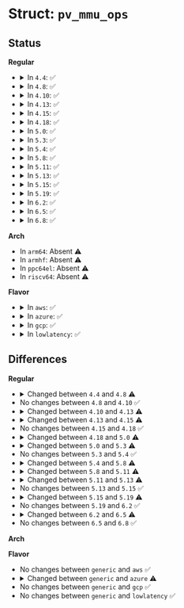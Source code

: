 # Struct: <code>pv_mmu_ops</code>

## Status
<b>Regular</b>
<ul>
<li>
<details>
<summary>In <code>4.4</code>: ✅</summary>

```c
struct pv_mmu_ops {
    long unsigned int (*read_cr2)();
    void (*write_cr2)(long unsigned int);
    long unsigned int (*read_cr3)();
    void (*write_cr3)(long unsigned int);
    void (*activate_mm)(struct mm_struct *, struct mm_struct *);
    void (*dup_mmap)(struct mm_struct *, struct mm_struct *);
    void (*exit_mmap)(struct mm_struct *);
    void (*flush_tlb_user)();
    void (*flush_tlb_kernel)();
    void (*flush_tlb_single)(long unsigned int);
    void (*flush_tlb_others)(const struct cpumask *, struct mm_struct *, long unsigned int, long unsigned int);
    int (*pgd_alloc)(struct mm_struct *);
    void (*pgd_free)(struct mm_struct *, pgd_t *);
    void (*alloc_pte)(struct mm_struct *, long unsigned int);
    void (*alloc_pmd)(struct mm_struct *, long unsigned int);
    void (*alloc_pud)(struct mm_struct *, long unsigned int);
    void (*release_pte)(long unsigned int);
    void (*release_pmd)(long unsigned int);
    void (*release_pud)(long unsigned int);
    void (*set_pte)(pte_t *, pte_t);
    void (*set_pte_at)(struct mm_struct *, long unsigned int, pte_t *, pte_t);
    void (*set_pmd)(pmd_t *, pmd_t);
    void (*set_pmd_at)(struct mm_struct *, long unsigned int, pmd_t *, pmd_t);
    void (*pte_update)(struct mm_struct *, long unsigned int, pte_t *);
    void (*pte_update_defer)(struct mm_struct *, long unsigned int, pte_t *);
    void (*pmd_update)(struct mm_struct *, long unsigned int, pmd_t *);
    void (*pmd_update_defer)(struct mm_struct *, long unsigned int, pmd_t *);
    pte_t (*ptep_modify_prot_start)(struct mm_struct *, long unsigned int, pte_t *);
    void (*ptep_modify_prot_commit)(struct mm_struct *, long unsigned int, pte_t *, pte_t);
    struct paravirt_callee_save pte_val;
    struct paravirt_callee_save make_pte;
    struct paravirt_callee_save pgd_val;
    struct paravirt_callee_save make_pgd;
    void (*set_pud)(pud_t *, pud_t);
    struct paravirt_callee_save pmd_val;
    struct paravirt_callee_save make_pmd;
    struct paravirt_callee_save pud_val;
    struct paravirt_callee_save make_pud;
    void (*set_pgd)(pgd_t *, pgd_t);
    struct pv_lazy_ops lazy_mode;
    void (*set_fixmap)(unsigned int, phys_addr_t, pgprot_t);
};
```
</details>
</li>
<li>
<details>
<summary>In <code>4.8</code>: ✅</summary>

```c
struct pv_mmu_ops {
    long unsigned int (*read_cr2)();
    void (*write_cr2)(long unsigned int);
    long unsigned int (*read_cr3)();
    void (*write_cr3)(long unsigned int);
    void (*activate_mm)(struct mm_struct *, struct mm_struct *);
    void (*dup_mmap)(struct mm_struct *, struct mm_struct *);
    void (*exit_mmap)(struct mm_struct *);
    void (*flush_tlb_user)();
    void (*flush_tlb_kernel)();
    void (*flush_tlb_single)(long unsigned int);
    void (*flush_tlb_others)(const struct cpumask *, struct mm_struct *, long unsigned int, long unsigned int);
    int (*pgd_alloc)(struct mm_struct *);
    void (*pgd_free)(struct mm_struct *, pgd_t *);
    void (*alloc_pte)(struct mm_struct *, long unsigned int);
    void (*alloc_pmd)(struct mm_struct *, long unsigned int);
    void (*alloc_pud)(struct mm_struct *, long unsigned int);
    void (*release_pte)(long unsigned int);
    void (*release_pmd)(long unsigned int);
    void (*release_pud)(long unsigned int);
    void (*set_pte)(pte_t *, pte_t);
    void (*set_pte_at)(struct mm_struct *, long unsigned int, pte_t *, pte_t);
    void (*set_pmd)(pmd_t *, pmd_t);
    void (*set_pmd_at)(struct mm_struct *, long unsigned int, pmd_t *, pmd_t);
    void (*pte_update)(struct mm_struct *, long unsigned int, pte_t *);
    pte_t (*ptep_modify_prot_start)(struct mm_struct *, long unsigned int, pte_t *);
    void (*ptep_modify_prot_commit)(struct mm_struct *, long unsigned int, pte_t *, pte_t);
    struct paravirt_callee_save pte_val;
    struct paravirt_callee_save make_pte;
    struct paravirt_callee_save pgd_val;
    struct paravirt_callee_save make_pgd;
    void (*set_pud)(pud_t *, pud_t);
    struct paravirt_callee_save pmd_val;
    struct paravirt_callee_save make_pmd;
    struct paravirt_callee_save pud_val;
    struct paravirt_callee_save make_pud;
    void (*set_pgd)(pgd_t *, pgd_t);
    struct pv_lazy_ops lazy_mode;
    void (*set_fixmap)(unsigned int, phys_addr_t, pgprot_t);
};
```
</details>
</li>
<li>
<details>
<summary>In <code>4.10</code>: ✅</summary>

```c
struct pv_mmu_ops {
    long unsigned int (*read_cr2)();
    void (*write_cr2)(long unsigned int);
    long unsigned int (*read_cr3)();
    void (*write_cr3)(long unsigned int);
    void (*activate_mm)(struct mm_struct *, struct mm_struct *);
    void (*dup_mmap)(struct mm_struct *, struct mm_struct *);
    void (*exit_mmap)(struct mm_struct *);
    void (*flush_tlb_user)();
    void (*flush_tlb_kernel)();
    void (*flush_tlb_single)(long unsigned int);
    void (*flush_tlb_others)(const struct cpumask *, struct mm_struct *, long unsigned int, long unsigned int);
    int (*pgd_alloc)(struct mm_struct *);
    void (*pgd_free)(struct mm_struct *, pgd_t *);
    void (*alloc_pte)(struct mm_struct *, long unsigned int);
    void (*alloc_pmd)(struct mm_struct *, long unsigned int);
    void (*alloc_pud)(struct mm_struct *, long unsigned int);
    void (*release_pte)(long unsigned int);
    void (*release_pmd)(long unsigned int);
    void (*release_pud)(long unsigned int);
    void (*set_pte)(pte_t *, pte_t);
    void (*set_pte_at)(struct mm_struct *, long unsigned int, pte_t *, pte_t);
    void (*set_pmd)(pmd_t *, pmd_t);
    void (*set_pmd_at)(struct mm_struct *, long unsigned int, pmd_t *, pmd_t);
    void (*pte_update)(struct mm_struct *, long unsigned int, pte_t *);
    pte_t (*ptep_modify_prot_start)(struct mm_struct *, long unsigned int, pte_t *);
    void (*ptep_modify_prot_commit)(struct mm_struct *, long unsigned int, pte_t *, pte_t);
    struct paravirt_callee_save pte_val;
    struct paravirt_callee_save make_pte;
    struct paravirt_callee_save pgd_val;
    struct paravirt_callee_save make_pgd;
    void (*set_pud)(pud_t *, pud_t);
    struct paravirt_callee_save pmd_val;
    struct paravirt_callee_save make_pmd;
    struct paravirt_callee_save pud_val;
    struct paravirt_callee_save make_pud;
    void (*set_pgd)(pgd_t *, pgd_t);
    struct pv_lazy_ops lazy_mode;
    void (*set_fixmap)(unsigned int, phys_addr_t, pgprot_t);
};
```
</details>
</li>
<li>
<details>
<summary>In <code>4.13</code>: ✅</summary>

```c
struct pv_mmu_ops {
    long unsigned int (*read_cr2)();
    void (*write_cr2)(long unsigned int);
    long unsigned int (*read_cr3)();
    void (*write_cr3)(long unsigned int);
    void (*activate_mm)(struct mm_struct *, struct mm_struct *);
    void (*dup_mmap)(struct mm_struct *, struct mm_struct *);
    void (*exit_mmap)(struct mm_struct *);
    void (*flush_tlb_user)();
    void (*flush_tlb_kernel)();
    void (*flush_tlb_single)(long unsigned int);
    void (*flush_tlb_others)(const struct cpumask *, const struct flush_tlb_info *);
    int (*pgd_alloc)(struct mm_struct *);
    void (*pgd_free)(struct mm_struct *, pgd_t *);
    void (*alloc_pte)(struct mm_struct *, long unsigned int);
    void (*alloc_pmd)(struct mm_struct *, long unsigned int);
    void (*alloc_pud)(struct mm_struct *, long unsigned int);
    void (*alloc_p4d)(struct mm_struct *, long unsigned int);
    void (*release_pte)(long unsigned int);
    void (*release_pmd)(long unsigned int);
    void (*release_pud)(long unsigned int);
    void (*release_p4d)(long unsigned int);
    void (*set_pte)(pte_t *, pte_t);
    void (*set_pte_at)(struct mm_struct *, long unsigned int, pte_t *, pte_t);
    void (*set_pmd)(pmd_t *, pmd_t);
    void (*set_pmd_at)(struct mm_struct *, long unsigned int, pmd_t *, pmd_t);
    void (*set_pud_at)(struct mm_struct *, long unsigned int, pud_t *, pud_t);
    void (*pte_update)(struct mm_struct *, long unsigned int, pte_t *);
    pte_t (*ptep_modify_prot_start)(struct mm_struct *, long unsigned int, pte_t *);
    void (*ptep_modify_prot_commit)(struct mm_struct *, long unsigned int, pte_t *, pte_t);
    struct paravirt_callee_save pte_val;
    struct paravirt_callee_save make_pte;
    struct paravirt_callee_save pgd_val;
    struct paravirt_callee_save make_pgd;
    void (*set_pud)(pud_t *, pud_t);
    struct paravirt_callee_save pmd_val;
    struct paravirt_callee_save make_pmd;
    struct paravirt_callee_save pud_val;
    struct paravirt_callee_save make_pud;
    void (*set_p4d)(p4d_t *, p4d_t);
    struct pv_lazy_ops lazy_mode;
    void (*set_fixmap)(unsigned int, phys_addr_t, pgprot_t);
};
```
</details>
</li>
<li>
<details>
<summary>In <code>4.15</code>: ✅</summary>

```c
struct pv_mmu_ops {
    long unsigned int (*read_cr2)();
    void (*write_cr2)(long unsigned int);
    long unsigned int (*read_cr3)();
    void (*write_cr3)(long unsigned int);
    void (*activate_mm)(struct mm_struct *, struct mm_struct *);
    void (*dup_mmap)(struct mm_struct *, struct mm_struct *);
    void (*exit_mmap)(struct mm_struct *);
    void (*flush_tlb_user)();
    void (*flush_tlb_kernel)();
    void (*flush_tlb_one_user)(long unsigned int);
    void (*flush_tlb_others)(const struct cpumask *, const struct flush_tlb_info *);
    int (*pgd_alloc)(struct mm_struct *);
    void (*pgd_free)(struct mm_struct *, pgd_t *);
    void (*alloc_pte)(struct mm_struct *, long unsigned int);
    void (*alloc_pmd)(struct mm_struct *, long unsigned int);
    void (*alloc_pud)(struct mm_struct *, long unsigned int);
    void (*alloc_p4d)(struct mm_struct *, long unsigned int);
    void (*release_pte)(long unsigned int);
    void (*release_pmd)(long unsigned int);
    void (*release_pud)(long unsigned int);
    void (*release_p4d)(long unsigned int);
    void (*set_pte)(pte_t *, pte_t);
    void (*set_pte_at)(struct mm_struct *, long unsigned int, pte_t *, pte_t);
    void (*set_pmd)(pmd_t *, pmd_t);
    pte_t (*ptep_modify_prot_start)(struct mm_struct *, long unsigned int, pte_t *);
    void (*ptep_modify_prot_commit)(struct mm_struct *, long unsigned int, pte_t *, pte_t);
    struct paravirt_callee_save pte_val;
    struct paravirt_callee_save make_pte;
    struct paravirt_callee_save pgd_val;
    struct paravirt_callee_save make_pgd;
    void (*set_pud)(pud_t *, pud_t);
    struct paravirt_callee_save pmd_val;
    struct paravirt_callee_save make_pmd;
    struct paravirt_callee_save pud_val;
    struct paravirt_callee_save make_pud;
    void (*set_p4d)(p4d_t *, p4d_t);
    struct pv_lazy_ops lazy_mode;
    void (*set_fixmap)(unsigned int, phys_addr_t, pgprot_t);
};
```
</details>
</li>
<li>
<details>
<summary>In <code>4.18</code>: ✅</summary>

```c
struct pv_mmu_ops {
    long unsigned int (*read_cr2)();
    void (*write_cr2)(long unsigned int);
    long unsigned int (*read_cr3)();
    void (*write_cr3)(long unsigned int);
    void (*activate_mm)(struct mm_struct *, struct mm_struct *);
    void (*dup_mmap)(struct mm_struct *, struct mm_struct *);
    void (*exit_mmap)(struct mm_struct *);
    void (*flush_tlb_user)();
    void (*flush_tlb_kernel)();
    void (*flush_tlb_one_user)(long unsigned int);
    void (*flush_tlb_others)(const struct cpumask *, const struct flush_tlb_info *);
    int (*pgd_alloc)(struct mm_struct *);
    void (*pgd_free)(struct mm_struct *, pgd_t *);
    void (*alloc_pte)(struct mm_struct *, long unsigned int);
    void (*alloc_pmd)(struct mm_struct *, long unsigned int);
    void (*alloc_pud)(struct mm_struct *, long unsigned int);
    void (*alloc_p4d)(struct mm_struct *, long unsigned int);
    void (*release_pte)(long unsigned int);
    void (*release_pmd)(long unsigned int);
    void (*release_pud)(long unsigned int);
    void (*release_p4d)(long unsigned int);
    void (*set_pte)(pte_t *, pte_t);
    void (*set_pte_at)(struct mm_struct *, long unsigned int, pte_t *, pte_t);
    void (*set_pmd)(pmd_t *, pmd_t);
    pte_t (*ptep_modify_prot_start)(struct mm_struct *, long unsigned int, pte_t *);
    void (*ptep_modify_prot_commit)(struct mm_struct *, long unsigned int, pte_t *, pte_t);
    struct paravirt_callee_save pte_val;
    struct paravirt_callee_save make_pte;
    struct paravirt_callee_save pgd_val;
    struct paravirt_callee_save make_pgd;
    void (*set_pud)(pud_t *, pud_t);
    struct paravirt_callee_save pmd_val;
    struct paravirt_callee_save make_pmd;
    struct paravirt_callee_save pud_val;
    struct paravirt_callee_save make_pud;
    void (*set_p4d)(p4d_t *, p4d_t);
    struct pv_lazy_ops lazy_mode;
    void (*set_fixmap)(unsigned int, phys_addr_t, pgprot_t);
};
```
</details>
</li>
<li>
<details>
<summary>In <code>5.0</code>: ✅</summary>

```c
struct pv_mmu_ops {
    void (*flush_tlb_user)();
    void (*flush_tlb_kernel)();
    void (*flush_tlb_one_user)(long unsigned int);
    void (*flush_tlb_others)(const struct cpumask *, const struct flush_tlb_info *);
    void (*tlb_remove_table)(struct mmu_gather *, void *);
    void (*exit_mmap)(struct mm_struct *);
    long unsigned int (*read_cr2)();
    void (*write_cr2)(long unsigned int);
    long unsigned int (*read_cr3)();
    void (*write_cr3)(long unsigned int);
    void (*activate_mm)(struct mm_struct *, struct mm_struct *);
    void (*dup_mmap)(struct mm_struct *, struct mm_struct *);
    int (*pgd_alloc)(struct mm_struct *);
    void (*pgd_free)(struct mm_struct *, pgd_t *);
    void (*alloc_pte)(struct mm_struct *, long unsigned int);
    void (*alloc_pmd)(struct mm_struct *, long unsigned int);
    void (*alloc_pud)(struct mm_struct *, long unsigned int);
    void (*alloc_p4d)(struct mm_struct *, long unsigned int);
    void (*release_pte)(long unsigned int);
    void (*release_pmd)(long unsigned int);
    void (*release_pud)(long unsigned int);
    void (*release_p4d)(long unsigned int);
    void (*set_pte)(pte_t *, pte_t);
    void (*set_pte_at)(struct mm_struct *, long unsigned int, pte_t *, pte_t);
    void (*set_pmd)(pmd_t *, pmd_t);
    pte_t (*ptep_modify_prot_start)(struct mm_struct *, long unsigned int, pte_t *);
    void (*ptep_modify_prot_commit)(struct mm_struct *, long unsigned int, pte_t *, pte_t);
    struct paravirt_callee_save pte_val;
    struct paravirt_callee_save make_pte;
    struct paravirt_callee_save pgd_val;
    struct paravirt_callee_save make_pgd;
    void (*set_pud)(pud_t *, pud_t);
    struct paravirt_callee_save pmd_val;
    struct paravirt_callee_save make_pmd;
    struct paravirt_callee_save pud_val;
    struct paravirt_callee_save make_pud;
    void (*set_p4d)(p4d_t *, p4d_t);
    struct pv_lazy_ops lazy_mode;
    void (*set_fixmap)(unsigned int, phys_addr_t, pgprot_t);
};
```
</details>
</li>
<li>
<details>
<summary>In <code>5.3</code>: ✅</summary>

```c
struct pv_mmu_ops {
    void (*flush_tlb_user)();
    void (*flush_tlb_kernel)();
    void (*flush_tlb_one_user)(long unsigned int);
    void (*flush_tlb_others)(const struct cpumask *, const struct flush_tlb_info *);
    void (*tlb_remove_table)(struct mmu_gather *, void *);
    void (*exit_mmap)(struct mm_struct *);
    struct paravirt_callee_save read_cr2;
    void (*write_cr2)(long unsigned int);
    long unsigned int (*read_cr3)();
    void (*write_cr3)(long unsigned int);
    void (*activate_mm)(struct mm_struct *, struct mm_struct *);
    void (*dup_mmap)(struct mm_struct *, struct mm_struct *);
    int (*pgd_alloc)(struct mm_struct *);
    void (*pgd_free)(struct mm_struct *, pgd_t *);
    void (*alloc_pte)(struct mm_struct *, long unsigned int);
    void (*alloc_pmd)(struct mm_struct *, long unsigned int);
    void (*alloc_pud)(struct mm_struct *, long unsigned int);
    void (*alloc_p4d)(struct mm_struct *, long unsigned int);
    void (*release_pte)(long unsigned int);
    void (*release_pmd)(long unsigned int);
    void (*release_pud)(long unsigned int);
    void (*release_p4d)(long unsigned int);
    void (*set_pte)(pte_t *, pte_t);
    void (*set_pte_at)(struct mm_struct *, long unsigned int, pte_t *, pte_t);
    void (*set_pmd)(pmd_t *, pmd_t);
    pte_t (*ptep_modify_prot_start)(struct vm_area_struct *, long unsigned int, pte_t *);
    void (*ptep_modify_prot_commit)(struct vm_area_struct *, long unsigned int, pte_t *, pte_t);
    struct paravirt_callee_save pte_val;
    struct paravirt_callee_save make_pte;
    struct paravirt_callee_save pgd_val;
    struct paravirt_callee_save make_pgd;
    void (*set_pud)(pud_t *, pud_t);
    struct paravirt_callee_save pmd_val;
    struct paravirt_callee_save make_pmd;
    struct paravirt_callee_save pud_val;
    struct paravirt_callee_save make_pud;
    void (*set_p4d)(p4d_t *, p4d_t);
    struct pv_lazy_ops lazy_mode;
    void (*set_fixmap)(unsigned int, phys_addr_t, pgprot_t);
};
```
</details>
</li>
<li>
<details>
<summary>In <code>5.4</code>: ✅</summary>

```c
struct pv_mmu_ops {
    void (*flush_tlb_user)();
    void (*flush_tlb_kernel)();
    void (*flush_tlb_one_user)(long unsigned int);
    void (*flush_tlb_others)(const struct cpumask *, const struct flush_tlb_info *);
    void (*tlb_remove_table)(struct mmu_gather *, void *);
    void (*exit_mmap)(struct mm_struct *);
    struct paravirt_callee_save read_cr2;
    void (*write_cr2)(long unsigned int);
    long unsigned int (*read_cr3)();
    void (*write_cr3)(long unsigned int);
    void (*activate_mm)(struct mm_struct *, struct mm_struct *);
    void (*dup_mmap)(struct mm_struct *, struct mm_struct *);
    int (*pgd_alloc)(struct mm_struct *);
    void (*pgd_free)(struct mm_struct *, pgd_t *);
    void (*alloc_pte)(struct mm_struct *, long unsigned int);
    void (*alloc_pmd)(struct mm_struct *, long unsigned int);
    void (*alloc_pud)(struct mm_struct *, long unsigned int);
    void (*alloc_p4d)(struct mm_struct *, long unsigned int);
    void (*release_pte)(long unsigned int);
    void (*release_pmd)(long unsigned int);
    void (*release_pud)(long unsigned int);
    void (*release_p4d)(long unsigned int);
    void (*set_pte)(pte_t *, pte_t);
    void (*set_pte_at)(struct mm_struct *, long unsigned int, pte_t *, pte_t);
    void (*set_pmd)(pmd_t *, pmd_t);
    pte_t (*ptep_modify_prot_start)(struct vm_area_struct *, long unsigned int, pte_t *);
    void (*ptep_modify_prot_commit)(struct vm_area_struct *, long unsigned int, pte_t *, pte_t);
    struct paravirt_callee_save pte_val;
    struct paravirt_callee_save make_pte;
    struct paravirt_callee_save pgd_val;
    struct paravirt_callee_save make_pgd;
    void (*set_pud)(pud_t *, pud_t);
    struct paravirt_callee_save pmd_val;
    struct paravirt_callee_save make_pmd;
    struct paravirt_callee_save pud_val;
    struct paravirt_callee_save make_pud;
    void (*set_p4d)(p4d_t *, p4d_t);
    struct pv_lazy_ops lazy_mode;
    void (*set_fixmap)(unsigned int, phys_addr_t, pgprot_t);
};
```
</details>
</li>
<li>
<details>
<summary>In <code>5.8</code>: ✅</summary>

```c
struct pv_mmu_ops {
    void (*flush_tlb_user)();
    void (*flush_tlb_kernel)();
    void (*flush_tlb_one_user)(long unsigned int);
    void (*flush_tlb_others)(const struct cpumask *, const struct flush_tlb_info *);
    void (*tlb_remove_table)(struct mmu_gather *, void *);
    void (*exit_mmap)(struct mm_struct *);
    struct paravirt_callee_save read_cr2;
    void (*write_cr2)(long unsigned int);
    long unsigned int (*read_cr3)();
    void (*write_cr3)(long unsigned int);
    void (*activate_mm)(struct mm_struct *, struct mm_struct *);
    void (*dup_mmap)(struct mm_struct *, struct mm_struct *);
    int (*pgd_alloc)(struct mm_struct *);
    void (*pgd_free)(struct mm_struct *, pgd_t *);
    void (*alloc_pte)(struct mm_struct *, long unsigned int);
    void (*alloc_pmd)(struct mm_struct *, long unsigned int);
    void (*alloc_pud)(struct mm_struct *, long unsigned int);
    void (*alloc_p4d)(struct mm_struct *, long unsigned int);
    void (*release_pte)(long unsigned int);
    void (*release_pmd)(long unsigned int);
    void (*release_pud)(long unsigned int);
    void (*release_p4d)(long unsigned int);
    void (*set_pte)(pte_t *, pte_t);
    void (*set_pte_at)(struct mm_struct *, long unsigned int, pte_t *, pte_t);
    void (*set_pmd)(pmd_t *, pmd_t);
    pte_t (*ptep_modify_prot_start)(struct vm_area_struct *, long unsigned int, pte_t *);
    void (*ptep_modify_prot_commit)(struct vm_area_struct *, long unsigned int, pte_t *, pte_t);
    struct paravirt_callee_save pte_val;
    struct paravirt_callee_save make_pte;
    struct paravirt_callee_save pgd_val;
    struct paravirt_callee_save make_pgd;
    void (*set_pud)(pud_t *, pud_t);
    struct paravirt_callee_save pmd_val;
    struct paravirt_callee_save make_pmd;
    struct paravirt_callee_save pud_val;
    struct paravirt_callee_save make_pud;
    void (*set_p4d)(p4d_t *, p4d_t);
    struct paravirt_callee_save p4d_val;
    struct paravirt_callee_save make_p4d;
    void (*set_pgd)(pgd_t *, pgd_t);
    struct pv_lazy_ops lazy_mode;
    void (*set_fixmap)(unsigned int, phys_addr_t, pgprot_t);
};
```
</details>
</li>
<li>
<details>
<summary>In <code>5.11</code>: ✅</summary>

```c
struct pv_mmu_ops {
    void (*flush_tlb_user)();
    void (*flush_tlb_kernel)();
    void (*flush_tlb_one_user)(long unsigned int);
    void (*flush_tlb_others)(const struct cpumask *, const struct flush_tlb_info *);
    void (*tlb_remove_table)(struct mmu_gather *, void *);
    void (*exit_mmap)(struct mm_struct *);
    struct paravirt_callee_save read_cr2;
    void (*write_cr2)(long unsigned int);
    long unsigned int (*read_cr3)();
    void (*write_cr3)(long unsigned int);
    void (*activate_mm)(struct mm_struct *, struct mm_struct *);
    void (*dup_mmap)(struct mm_struct *, struct mm_struct *);
    int (*pgd_alloc)(struct mm_struct *);
    void (*pgd_free)(struct mm_struct *, pgd_t *);
    void (*alloc_pte)(struct mm_struct *, long unsigned int);
    void (*alloc_pmd)(struct mm_struct *, long unsigned int);
    void (*alloc_pud)(struct mm_struct *, long unsigned int);
    void (*alloc_p4d)(struct mm_struct *, long unsigned int);
    void (*release_pte)(long unsigned int);
    void (*release_pmd)(long unsigned int);
    void (*release_pud)(long unsigned int);
    void (*release_p4d)(long unsigned int);
    void (*set_pte)(pte_t *, pte_t);
    void (*set_pmd)(pmd_t *, pmd_t);
    pte_t (*ptep_modify_prot_start)(struct vm_area_struct *, long unsigned int, pte_t *);
    void (*ptep_modify_prot_commit)(struct vm_area_struct *, long unsigned int, pte_t *, pte_t);
    struct paravirt_callee_save pte_val;
    struct paravirt_callee_save make_pte;
    struct paravirt_callee_save pgd_val;
    struct paravirt_callee_save make_pgd;
    void (*set_pud)(pud_t *, pud_t);
    struct paravirt_callee_save pmd_val;
    struct paravirt_callee_save make_pmd;
    struct paravirt_callee_save pud_val;
    struct paravirt_callee_save make_pud;
    void (*set_p4d)(p4d_t *, p4d_t);
    struct paravirt_callee_save p4d_val;
    struct paravirt_callee_save make_p4d;
    void (*set_pgd)(pgd_t *, pgd_t);
    struct pv_lazy_ops lazy_mode;
    void (*set_fixmap)(unsigned int, phys_addr_t, pgprot_t);
};
```
</details>
</li>
<li>
<details>
<summary>In <code>5.13</code>: ✅</summary>

```c
struct pv_mmu_ops {
    void (*flush_tlb_user)();
    void (*flush_tlb_kernel)();
    void (*flush_tlb_one_user)(long unsigned int);
    void (*flush_tlb_multi)(const struct cpumask *, const struct flush_tlb_info *);
    void (*tlb_remove_table)(struct mmu_gather *, void *);
    void (*exit_mmap)(struct mm_struct *);
    struct paravirt_callee_save read_cr2;
    void (*write_cr2)(long unsigned int);
    long unsigned int (*read_cr3)();
    void (*write_cr3)(long unsigned int);
    void (*activate_mm)(struct mm_struct *, struct mm_struct *);
    void (*dup_mmap)(struct mm_struct *, struct mm_struct *);
    int (*pgd_alloc)(struct mm_struct *);
    void (*pgd_free)(struct mm_struct *, pgd_t *);
    void (*alloc_pte)(struct mm_struct *, long unsigned int);
    void (*alloc_pmd)(struct mm_struct *, long unsigned int);
    void (*alloc_pud)(struct mm_struct *, long unsigned int);
    void (*alloc_p4d)(struct mm_struct *, long unsigned int);
    void (*release_pte)(long unsigned int);
    void (*release_pmd)(long unsigned int);
    void (*release_pud)(long unsigned int);
    void (*release_p4d)(long unsigned int);
    void (*set_pte)(pte_t *, pte_t);
    void (*set_pmd)(pmd_t *, pmd_t);
    pte_t (*ptep_modify_prot_start)(struct vm_area_struct *, long unsigned int, pte_t *);
    void (*ptep_modify_prot_commit)(struct vm_area_struct *, long unsigned int, pte_t *, pte_t);
    struct paravirt_callee_save pte_val;
    struct paravirt_callee_save make_pte;
    struct paravirt_callee_save pgd_val;
    struct paravirt_callee_save make_pgd;
    void (*set_pud)(pud_t *, pud_t);
    struct paravirt_callee_save pmd_val;
    struct paravirt_callee_save make_pmd;
    struct paravirt_callee_save pud_val;
    struct paravirt_callee_save make_pud;
    void (*set_p4d)(p4d_t *, p4d_t);
    struct paravirt_callee_save p4d_val;
    struct paravirt_callee_save make_p4d;
    void (*set_pgd)(pgd_t *, pgd_t);
    struct pv_lazy_ops lazy_mode;
    void (*set_fixmap)(unsigned int, phys_addr_t, pgprot_t);
};
```
</details>
</li>
<li>
<details>
<summary>In <code>5.15</code>: ✅</summary>

```c
struct pv_mmu_ops {
    void (*flush_tlb_user)();
    void (*flush_tlb_kernel)();
    void (*flush_tlb_one_user)(long unsigned int);
    void (*flush_tlb_multi)(const struct cpumask *, const struct flush_tlb_info *);
    void (*tlb_remove_table)(struct mmu_gather *, void *);
    void (*exit_mmap)(struct mm_struct *);
    struct paravirt_callee_save read_cr2;
    void (*write_cr2)(long unsigned int);
    long unsigned int (*read_cr3)();
    void (*write_cr3)(long unsigned int);
    void (*activate_mm)(struct mm_struct *, struct mm_struct *);
    void (*dup_mmap)(struct mm_struct *, struct mm_struct *);
    int (*pgd_alloc)(struct mm_struct *);
    void (*pgd_free)(struct mm_struct *, pgd_t *);
    void (*alloc_pte)(struct mm_struct *, long unsigned int);
    void (*alloc_pmd)(struct mm_struct *, long unsigned int);
    void (*alloc_pud)(struct mm_struct *, long unsigned int);
    void (*alloc_p4d)(struct mm_struct *, long unsigned int);
    void (*release_pte)(long unsigned int);
    void (*release_pmd)(long unsigned int);
    void (*release_pud)(long unsigned int);
    void (*release_p4d)(long unsigned int);
    void (*set_pte)(pte_t *, pte_t);
    void (*set_pmd)(pmd_t *, pmd_t);
    pte_t (*ptep_modify_prot_start)(struct vm_area_struct *, long unsigned int, pte_t *);
    void (*ptep_modify_prot_commit)(struct vm_area_struct *, long unsigned int, pte_t *, pte_t);
    struct paravirt_callee_save pte_val;
    struct paravirt_callee_save make_pte;
    struct paravirt_callee_save pgd_val;
    struct paravirt_callee_save make_pgd;
    void (*set_pud)(pud_t *, pud_t);
    struct paravirt_callee_save pmd_val;
    struct paravirt_callee_save make_pmd;
    struct paravirt_callee_save pud_val;
    struct paravirt_callee_save make_pud;
    void (*set_p4d)(p4d_t *, p4d_t);
    struct paravirt_callee_save p4d_val;
    struct paravirt_callee_save make_p4d;
    void (*set_pgd)(pgd_t *, pgd_t);
    struct pv_lazy_ops lazy_mode;
    void (*set_fixmap)(unsigned int, phys_addr_t, pgprot_t);
};
```
</details>
</li>
<li>
<details>
<summary>In <code>5.19</code>: ✅</summary>

```c
struct pv_mmu_ops {
    void (*flush_tlb_user)();
    void (*flush_tlb_kernel)();
    void (*flush_tlb_one_user)(long unsigned int);
    void (*flush_tlb_multi)(const struct cpumask *, const struct flush_tlb_info *);
    void (*tlb_remove_table)(struct mmu_gather *, void *);
    void (*exit_mmap)(struct mm_struct *);
    void (*notify_page_enc_status_changed)(long unsigned int, int, bool);
    struct paravirt_callee_save read_cr2;
    void (*write_cr2)(long unsigned int);
    long unsigned int (*read_cr3)();
    void (*write_cr3)(long unsigned int);
    void (*activate_mm)(struct mm_struct *, struct mm_struct *);
    void (*dup_mmap)(struct mm_struct *, struct mm_struct *);
    int (*pgd_alloc)(struct mm_struct *);
    void (*pgd_free)(struct mm_struct *, pgd_t *);
    void (*alloc_pte)(struct mm_struct *, long unsigned int);
    void (*alloc_pmd)(struct mm_struct *, long unsigned int);
    void (*alloc_pud)(struct mm_struct *, long unsigned int);
    void (*alloc_p4d)(struct mm_struct *, long unsigned int);
    void (*release_pte)(long unsigned int);
    void (*release_pmd)(long unsigned int);
    void (*release_pud)(long unsigned int);
    void (*release_p4d)(long unsigned int);
    void (*set_pte)(pte_t *, pte_t);
    void (*set_pmd)(pmd_t *, pmd_t);
    pte_t (*ptep_modify_prot_start)(struct vm_area_struct *, long unsigned int, pte_t *);
    void (*ptep_modify_prot_commit)(struct vm_area_struct *, long unsigned int, pte_t *, pte_t);
    struct paravirt_callee_save pte_val;
    struct paravirt_callee_save make_pte;
    struct paravirt_callee_save pgd_val;
    struct paravirt_callee_save make_pgd;
    void (*set_pud)(pud_t *, pud_t);
    struct paravirt_callee_save pmd_val;
    struct paravirt_callee_save make_pmd;
    struct paravirt_callee_save pud_val;
    struct paravirt_callee_save make_pud;
    void (*set_p4d)(p4d_t *, p4d_t);
    struct paravirt_callee_save p4d_val;
    struct paravirt_callee_save make_p4d;
    void (*set_pgd)(pgd_t *, pgd_t);
    struct pv_lazy_ops lazy_mode;
    void (*set_fixmap)(unsigned int, phys_addr_t, pgprot_t);
};
```
</details>
</li>
<li>
<details>
<summary>In <code>6.2</code>: ✅</summary>

```c
struct pv_mmu_ops {
    void (*flush_tlb_user)();
    void (*flush_tlb_kernel)();
    void (*flush_tlb_one_user)(long unsigned int);
    void (*flush_tlb_multi)(const struct cpumask *, const struct flush_tlb_info *);
    void (*tlb_remove_table)(struct mmu_gather *, void *);
    void (*exit_mmap)(struct mm_struct *);
    void (*notify_page_enc_status_changed)(long unsigned int, int, bool);
    struct paravirt_callee_save read_cr2;
    void (*write_cr2)(long unsigned int);
    long unsigned int (*read_cr3)();
    void (*write_cr3)(long unsigned int);
    void (*activate_mm)(struct mm_struct *, struct mm_struct *);
    void (*dup_mmap)(struct mm_struct *, struct mm_struct *);
    int (*pgd_alloc)(struct mm_struct *);
    void (*pgd_free)(struct mm_struct *, pgd_t *);
    void (*alloc_pte)(struct mm_struct *, long unsigned int);
    void (*alloc_pmd)(struct mm_struct *, long unsigned int);
    void (*alloc_pud)(struct mm_struct *, long unsigned int);
    void (*alloc_p4d)(struct mm_struct *, long unsigned int);
    void (*release_pte)(long unsigned int);
    void (*release_pmd)(long unsigned int);
    void (*release_pud)(long unsigned int);
    void (*release_p4d)(long unsigned int);
    void (*set_pte)(pte_t *, pte_t);
    void (*set_pmd)(pmd_t *, pmd_t);
    pte_t (*ptep_modify_prot_start)(struct vm_area_struct *, long unsigned int, pte_t *);
    void (*ptep_modify_prot_commit)(struct vm_area_struct *, long unsigned int, pte_t *, pte_t);
    struct paravirt_callee_save pte_val;
    struct paravirt_callee_save make_pte;
    struct paravirt_callee_save pgd_val;
    struct paravirt_callee_save make_pgd;
    void (*set_pud)(pud_t *, pud_t);
    struct paravirt_callee_save pmd_val;
    struct paravirt_callee_save make_pmd;
    struct paravirt_callee_save pud_val;
    struct paravirt_callee_save make_pud;
    void (*set_p4d)(p4d_t *, p4d_t);
    struct paravirt_callee_save p4d_val;
    struct paravirt_callee_save make_p4d;
    void (*set_pgd)(pgd_t *, pgd_t);
    struct pv_lazy_ops lazy_mode;
    void (*set_fixmap)(unsigned int, phys_addr_t, pgprot_t);
};
```
</details>
</li>
<li>
<details>
<summary>In <code>6.5</code>: ✅</summary>

```c
struct pv_mmu_ops {
    void (*flush_tlb_user)();
    void (*flush_tlb_kernel)();
    void (*flush_tlb_one_user)(long unsigned int);
    void (*flush_tlb_multi)(const struct cpumask *, const struct flush_tlb_info *);
    void (*tlb_remove_table)(struct mmu_gather *, void *);
    void (*exit_mmap)(struct mm_struct *);
    void (*notify_page_enc_status_changed)(long unsigned int, int, bool);
    struct paravirt_callee_save read_cr2;
    void (*write_cr2)(long unsigned int);
    long unsigned int (*read_cr3)();
    void (*write_cr3)(long unsigned int);
    void (*enter_mmap)(struct mm_struct *);
    int (*pgd_alloc)(struct mm_struct *);
    void (*pgd_free)(struct mm_struct *, pgd_t *);
    void (*alloc_pte)(struct mm_struct *, long unsigned int);
    void (*alloc_pmd)(struct mm_struct *, long unsigned int);
    void (*alloc_pud)(struct mm_struct *, long unsigned int);
    void (*alloc_p4d)(struct mm_struct *, long unsigned int);
    void (*release_pte)(long unsigned int);
    void (*release_pmd)(long unsigned int);
    void (*release_pud)(long unsigned int);
    void (*release_p4d)(long unsigned int);
    void (*set_pte)(pte_t *, pte_t);
    void (*set_pmd)(pmd_t *, pmd_t);
    pte_t (*ptep_modify_prot_start)(struct vm_area_struct *, long unsigned int, pte_t *);
    void (*ptep_modify_prot_commit)(struct vm_area_struct *, long unsigned int, pte_t *, pte_t);
    struct paravirt_callee_save pte_val;
    struct paravirt_callee_save make_pte;
    struct paravirt_callee_save pgd_val;
    struct paravirt_callee_save make_pgd;
    void (*set_pud)(pud_t *, pud_t);
    struct paravirt_callee_save pmd_val;
    struct paravirt_callee_save make_pmd;
    struct paravirt_callee_save pud_val;
    struct paravirt_callee_save make_pud;
    void (*set_p4d)(p4d_t *, p4d_t);
    struct paravirt_callee_save p4d_val;
    struct paravirt_callee_save make_p4d;
    void (*set_pgd)(pgd_t *, pgd_t);
    struct pv_lazy_ops lazy_mode;
    void (*set_fixmap)(unsigned int, phys_addr_t, pgprot_t);
};
```
</details>
</li>
<li>
<details>
<summary>In <code>6.8</code>: ✅</summary>

```c
struct pv_mmu_ops {
    void (*flush_tlb_user)();
    void (*flush_tlb_kernel)();
    void (*flush_tlb_one_user)(long unsigned int);
    void (*flush_tlb_multi)(const struct cpumask *, const struct flush_tlb_info *);
    void (*tlb_remove_table)(struct mmu_gather *, void *);
    void (*exit_mmap)(struct mm_struct *);
    void (*notify_page_enc_status_changed)(long unsigned int, int, bool);
    struct paravirt_callee_save read_cr2;
    void (*write_cr2)(long unsigned int);
    long unsigned int (*read_cr3)();
    void (*write_cr3)(long unsigned int);
    void (*enter_mmap)(struct mm_struct *);
    int (*pgd_alloc)(struct mm_struct *);
    void (*pgd_free)(struct mm_struct *, pgd_t *);
    void (*alloc_pte)(struct mm_struct *, long unsigned int);
    void (*alloc_pmd)(struct mm_struct *, long unsigned int);
    void (*alloc_pud)(struct mm_struct *, long unsigned int);
    void (*alloc_p4d)(struct mm_struct *, long unsigned int);
    void (*release_pte)(long unsigned int);
    void (*release_pmd)(long unsigned int);
    void (*release_pud)(long unsigned int);
    void (*release_p4d)(long unsigned int);
    void (*set_pte)(pte_t *, pte_t);
    void (*set_pmd)(pmd_t *, pmd_t);
    pte_t (*ptep_modify_prot_start)(struct vm_area_struct *, long unsigned int, pte_t *);
    void (*ptep_modify_prot_commit)(struct vm_area_struct *, long unsigned int, pte_t *, pte_t);
    struct paravirt_callee_save pte_val;
    struct paravirt_callee_save make_pte;
    struct paravirt_callee_save pgd_val;
    struct paravirt_callee_save make_pgd;
    void (*set_pud)(pud_t *, pud_t);
    struct paravirt_callee_save pmd_val;
    struct paravirt_callee_save make_pmd;
    struct paravirt_callee_save pud_val;
    struct paravirt_callee_save make_pud;
    void (*set_p4d)(p4d_t *, p4d_t);
    struct paravirt_callee_save p4d_val;
    struct paravirt_callee_save make_p4d;
    void (*set_pgd)(pgd_t *, pgd_t);
    struct pv_lazy_ops lazy_mode;
    void (*set_fixmap)(unsigned int, phys_addr_t, pgprot_t);
};
```
</details>
</li>
</ul>
<b>Arch</b>
<ul>
<li>
In <code>arm64</code>: Absent ⚠️
</li>
<li>
In <code>armhf</code>: Absent ⚠️
</li>
<li>
In <code>ppc64el</code>: Absent ⚠️
</li>
<li>
In <code>riscv64</code>: Absent ⚠️
</li>
</ul>
<b>Flavor</b>
<ul>
<li>
<details>
<summary>In <code>aws</code>: ✅</summary>

```c
struct pv_mmu_ops {
    void (*flush_tlb_user)();
    void (*flush_tlb_kernel)();
    void (*flush_tlb_one_user)(long unsigned int);
    void (*flush_tlb_others)(const struct cpumask *, const struct flush_tlb_info *);
    void (*tlb_remove_table)(struct mmu_gather *, void *);
    void (*exit_mmap)(struct mm_struct *);
    struct paravirt_callee_save read_cr2;
    void (*write_cr2)(long unsigned int);
    long unsigned int (*read_cr3)();
    void (*write_cr3)(long unsigned int);
    void (*activate_mm)(struct mm_struct *, struct mm_struct *);
    void (*dup_mmap)(struct mm_struct *, struct mm_struct *);
    int (*pgd_alloc)(struct mm_struct *);
    void (*pgd_free)(struct mm_struct *, pgd_t *);
    void (*alloc_pte)(struct mm_struct *, long unsigned int);
    void (*alloc_pmd)(struct mm_struct *, long unsigned int);
    void (*alloc_pud)(struct mm_struct *, long unsigned int);
    void (*alloc_p4d)(struct mm_struct *, long unsigned int);
    void (*release_pte)(long unsigned int);
    void (*release_pmd)(long unsigned int);
    void (*release_pud)(long unsigned int);
    void (*release_p4d)(long unsigned int);
    void (*set_pte)(pte_t *, pte_t);
    void (*set_pte_at)(struct mm_struct *, long unsigned int, pte_t *, pte_t);
    void (*set_pmd)(pmd_t *, pmd_t);
    pte_t (*ptep_modify_prot_start)(struct vm_area_struct *, long unsigned int, pte_t *);
    void (*ptep_modify_prot_commit)(struct vm_area_struct *, long unsigned int, pte_t *, pte_t);
    struct paravirt_callee_save pte_val;
    struct paravirt_callee_save make_pte;
    struct paravirt_callee_save pgd_val;
    struct paravirt_callee_save make_pgd;
    void (*set_pud)(pud_t *, pud_t);
    struct paravirt_callee_save pmd_val;
    struct paravirt_callee_save make_pmd;
    struct paravirt_callee_save pud_val;
    struct paravirt_callee_save make_pud;
    void (*set_p4d)(p4d_t *, p4d_t);
    struct pv_lazy_ops lazy_mode;
    void (*set_fixmap)(unsigned int, phys_addr_t, pgprot_t);
};
```
</details>
</li>
<li>
<details>
<summary>In <code>azure</code>: ✅</summary>

```c
struct pv_mmu_ops {
    void (*flush_tlb_user)();
    void (*flush_tlb_kernel)();
    void (*flush_tlb_one_user)(long unsigned int);
    void (*flush_tlb_others)(const struct cpumask *, const struct flush_tlb_info *);
    void (*tlb_remove_table)(struct mmu_gather *, void *);
    void (*exit_mmap)(struct mm_struct *);
};
```
</details>
</li>
<li>
<details>
<summary>In <code>gcp</code>: ✅</summary>

```c
struct pv_mmu_ops {
    void (*flush_tlb_user)();
    void (*flush_tlb_kernel)();
    void (*flush_tlb_one_user)(long unsigned int);
    void (*flush_tlb_others)(const struct cpumask *, const struct flush_tlb_info *);
    void (*tlb_remove_table)(struct mmu_gather *, void *);
    void (*exit_mmap)(struct mm_struct *);
    struct paravirt_callee_save read_cr2;
    void (*write_cr2)(long unsigned int);
    long unsigned int (*read_cr3)();
    void (*write_cr3)(long unsigned int);
    void (*activate_mm)(struct mm_struct *, struct mm_struct *);
    void (*dup_mmap)(struct mm_struct *, struct mm_struct *);
    int (*pgd_alloc)(struct mm_struct *);
    void (*pgd_free)(struct mm_struct *, pgd_t *);
    void (*alloc_pte)(struct mm_struct *, long unsigned int);
    void (*alloc_pmd)(struct mm_struct *, long unsigned int);
    void (*alloc_pud)(struct mm_struct *, long unsigned int);
    void (*alloc_p4d)(struct mm_struct *, long unsigned int);
    void (*release_pte)(long unsigned int);
    void (*release_pmd)(long unsigned int);
    void (*release_pud)(long unsigned int);
    void (*release_p4d)(long unsigned int);
    void (*set_pte)(pte_t *, pte_t);
    void (*set_pte_at)(struct mm_struct *, long unsigned int, pte_t *, pte_t);
    void (*set_pmd)(pmd_t *, pmd_t);
    pte_t (*ptep_modify_prot_start)(struct vm_area_struct *, long unsigned int, pte_t *);
    void (*ptep_modify_prot_commit)(struct vm_area_struct *, long unsigned int, pte_t *, pte_t);
    struct paravirt_callee_save pte_val;
    struct paravirt_callee_save make_pte;
    struct paravirt_callee_save pgd_val;
    struct paravirt_callee_save make_pgd;
    void (*set_pud)(pud_t *, pud_t);
    struct paravirt_callee_save pmd_val;
    struct paravirt_callee_save make_pmd;
    struct paravirt_callee_save pud_val;
    struct paravirt_callee_save make_pud;
    void (*set_p4d)(p4d_t *, p4d_t);
    struct pv_lazy_ops lazy_mode;
    void (*set_fixmap)(unsigned int, phys_addr_t, pgprot_t);
};
```
</details>
</li>
<li>
<details>
<summary>In <code>lowlatency</code>: ✅</summary>

```c
struct pv_mmu_ops {
    void (*flush_tlb_user)();
    void (*flush_tlb_kernel)();
    void (*flush_tlb_one_user)(long unsigned int);
    void (*flush_tlb_others)(const struct cpumask *, const struct flush_tlb_info *);
    void (*tlb_remove_table)(struct mmu_gather *, void *);
    void (*exit_mmap)(struct mm_struct *);
    struct paravirt_callee_save read_cr2;
    void (*write_cr2)(long unsigned int);
    long unsigned int (*read_cr3)();
    void (*write_cr3)(long unsigned int);
    void (*activate_mm)(struct mm_struct *, struct mm_struct *);
    void (*dup_mmap)(struct mm_struct *, struct mm_struct *);
    int (*pgd_alloc)(struct mm_struct *);
    void (*pgd_free)(struct mm_struct *, pgd_t *);
    void (*alloc_pte)(struct mm_struct *, long unsigned int);
    void (*alloc_pmd)(struct mm_struct *, long unsigned int);
    void (*alloc_pud)(struct mm_struct *, long unsigned int);
    void (*alloc_p4d)(struct mm_struct *, long unsigned int);
    void (*release_pte)(long unsigned int);
    void (*release_pmd)(long unsigned int);
    void (*release_pud)(long unsigned int);
    void (*release_p4d)(long unsigned int);
    void (*set_pte)(pte_t *, pte_t);
    void (*set_pte_at)(struct mm_struct *, long unsigned int, pte_t *, pte_t);
    void (*set_pmd)(pmd_t *, pmd_t);
    pte_t (*ptep_modify_prot_start)(struct vm_area_struct *, long unsigned int, pte_t *);
    void (*ptep_modify_prot_commit)(struct vm_area_struct *, long unsigned int, pte_t *, pte_t);
    struct paravirt_callee_save pte_val;
    struct paravirt_callee_save make_pte;
    struct paravirt_callee_save pgd_val;
    struct paravirt_callee_save make_pgd;
    void (*set_pud)(pud_t *, pud_t);
    struct paravirt_callee_save pmd_val;
    struct paravirt_callee_save make_pmd;
    struct paravirt_callee_save pud_val;
    struct paravirt_callee_save make_pud;
    void (*set_p4d)(p4d_t *, p4d_t);
    struct pv_lazy_ops lazy_mode;
    void (*set_fixmap)(unsigned int, phys_addr_t, pgprot_t);
};
```
</details>
</li>
</ul>

## Differences
<b>Regular</b>
<ul>
<li>
<details>
<summary>Changed between <code>4.4</code> and <code>4.8</code> ⚠️</summary>
<ul>
<li>
<b>Field removed. </b>
<code>void (*pte_update_defer)(struct mm_struct *, long unsigned int, pte_t *)</code>
</li>
<li>
<b>Field removed. </b>
<code>void (*pmd_update)(struct mm_struct *, long unsigned int, pmd_t *)</code>
</li>
<li>
<b>Field removed. </b>
<code>void (*pmd_update_defer)(struct mm_struct *, long unsigned int, pmd_t *)</code>
</li>
</ul>
</details>
</li>
<li>
No changes between <code>4.8</code> and <code>4.10</code> ✅
</li>
<li>
<details>
<summary>Changed between <code>4.10</code> and <code>4.13</code> ⚠️</summary>
<ul>
<li>
<b>Field added. </b>
<code>void (*alloc_p4d)(struct mm_struct *, long unsigned int)</code>
</li>
<li>
<b>Field added. </b>
<code>void (*release_p4d)(long unsigned int)</code>
</li>
<li>
<b>Field added. </b>
<code>void (*set_pud_at)(struct mm_struct *, long unsigned int, pud_t *, pud_t)</code>
</li>
<li>
<b>Field added. </b>
<code>void (*set_p4d)(p4d_t *, p4d_t)</code>
</li>
<li>
<b>Field removed. </b>
<code>void (*set_pgd)(pgd_t *, pgd_t)</code>
</li>
<li>
<b>Field type changed. </b>
<code>void (*flush_tlb_others)(const struct cpumask *, struct mm_struct *, long unsigned int, long unsigned int)</code> ➡️ <code>void (*flush_tlb_others)(const struct cpumask *, const struct flush_tlb_info *)</code>
</li>
</ul>
</details>
</li>
<li>
<details>
<summary>Changed between <code>4.13</code> and <code>4.15</code> ⚠️</summary>
<ul>
<li>
<b>Field added. </b>
<code>void (*flush_tlb_one_user)(long unsigned int)</code>
</li>
<li>
<b>Field removed. </b>
<code>void (*flush_tlb_single)(long unsigned int)</code>
</li>
<li>
<b>Field removed. </b>
<code>void (*set_pmd_at)(struct mm_struct *, long unsigned int, pmd_t *, pmd_t)</code>
</li>
<li>
<b>Field removed. </b>
<code>void (*set_pud_at)(struct mm_struct *, long unsigned int, pud_t *, pud_t)</code>
</li>
<li>
<b>Field removed. </b>
<code>void (*pte_update)(struct mm_struct *, long unsigned int, pte_t *)</code>
</li>
</ul>
</details>
</li>
<li>
No changes between <code>4.15</code> and <code>4.18</code> ✅
</li>
<li>
<details>
<summary>Changed between <code>4.18</code> and <code>5.0</code> ⚠️</summary>
<ul>
<li>
<b>Field added. </b>
<code>void (*tlb_remove_table)(struct mmu_gather *, void *)</code>
</li>
</ul>
</details>
</li>
<li>
<details>
<summary>Changed between <code>5.0</code> and <code>5.3</code> ⚠️</summary>
<ul>
<li>
<b>Field type changed. </b>
<code>long unsigned int (*read_cr2)()</code> ➡️ <code>struct paravirt_callee_save read_cr2</code>
</li>
<li>
<b>Field type changed. </b>
<code>pte_t (*ptep_modify_prot_start)(struct mm_struct *, long unsigned int, pte_t *)</code> ➡️ <code>pte_t (*ptep_modify_prot_start)(struct vm_area_struct *, long unsigned int, pte_t *)</code>
</li>
<li>
<b>Field type changed. </b>
<code>void (*ptep_modify_prot_commit)(struct mm_struct *, long unsigned int, pte_t *, pte_t)</code> ➡️ <code>void (*ptep_modify_prot_commit)(struct vm_area_struct *, long unsigned int, pte_t *, pte_t)</code>
</li>
</ul>
</details>
</li>
<li>
No changes between <code>5.3</code> and <code>5.4</code> ✅
</li>
<li>
<details>
<summary>Changed between <code>5.4</code> and <code>5.8</code> ⚠️</summary>
<ul>
<li>
<b>Field added. </b>
<code>struct paravirt_callee_save p4d_val</code>
</li>
<li>
<b>Field added. </b>
<code>struct paravirt_callee_save make_p4d</code>
</li>
<li>
<b>Field added. </b>
<code>void (*set_pgd)(pgd_t *, pgd_t)</code>
</li>
</ul>
</details>
</li>
<li>
<details>
<summary>Changed between <code>5.8</code> and <code>5.11</code> ⚠️</summary>
<ul>
<li>
<b>Field removed. </b>
<code>void (*set_pte_at)(struct mm_struct *, long unsigned int, pte_t *, pte_t)</code>
</li>
</ul>
</details>
</li>
<li>
<details>
<summary>Changed between <code>5.11</code> and <code>5.13</code> ⚠️</summary>
<ul>
<li>
<b>Field added. </b>
<code>void (*flush_tlb_multi)(const struct cpumask *, const struct flush_tlb_info *)</code>
</li>
<li>
<b>Field removed. </b>
<code>void (*flush_tlb_others)(const struct cpumask *, const struct flush_tlb_info *)</code>
</li>
</ul>
</details>
</li>
<li>
No changes between <code>5.13</code> and <code>5.15</code> ✅
</li>
<li>
<details>
<summary>Changed between <code>5.15</code> and <code>5.19</code> ⚠️</summary>
<ul>
<li>
<b>Field added. </b>
<code>void (*notify_page_enc_status_changed)(long unsigned int, int, bool)</code>
</li>
</ul>
</details>
</li>
<li>
No changes between <code>5.19</code> and <code>6.2</code> ✅
</li>
<li>
<details>
<summary>Changed between <code>6.2</code> and <code>6.5</code> ⚠️</summary>
<ul>
<li>
<b>Field added. </b>
<code>void (*enter_mmap)(struct mm_struct *)</code>
</li>
<li>
<b>Field removed. </b>
<code>void (*activate_mm)(struct mm_struct *, struct mm_struct *)</code>
</li>
<li>
<b>Field removed. </b>
<code>void (*dup_mmap)(struct mm_struct *, struct mm_struct *)</code>
</li>
</ul>
</details>
</li>
<li>
No changes between <code>6.5</code> and <code>6.8</code> ✅
</li>
</ul>
<b>Arch</b>
<ul>
</ul>
<b>Flavor</b>
<ul>
<li>
No changes between <code>generic</code> and <code>aws</code> ✅
</li>
<li>
<details>
<summary>Changed between <code>generic</code> and <code>azure</code> ⚠️</summary>
<ul>
<li>
<b>Field removed. </b>
<code>struct paravirt_callee_save read_cr2</code>
</li>
<li>
<b>Field removed. </b>
<code>void (*write_cr2)(long unsigned int)</code>
</li>
<li>
<b>Field removed. </b>
<code>long unsigned int (*read_cr3)()</code>
</li>
<li>
<b>Field removed. </b>
<code>void (*write_cr3)(long unsigned int)</code>
</li>
<li>
<b>Field removed. </b>
<code>void (*activate_mm)(struct mm_struct *, struct mm_struct *)</code>
</li>
<li>
<b>Field removed. </b>
<code>void (*dup_mmap)(struct mm_struct *, struct mm_struct *)</code>
</li>
<li>
<b>Field removed. </b>
<code>int (*pgd_alloc)(struct mm_struct *)</code>
</li>
<li>
<b>Field removed. </b>
<code>void (*pgd_free)(struct mm_struct *, pgd_t *)</code>
</li>
<li>
<b>Field removed. </b>
<code>void (*alloc_pte)(struct mm_struct *, long unsigned int)</code>
</li>
<li>
<b>Field removed. </b>
<code>void (*alloc_pmd)(struct mm_struct *, long unsigned int)</code>
</li>
<li>
<b>Field removed. </b>
<code>void (*alloc_pud)(struct mm_struct *, long unsigned int)</code>
</li>
<li>
<b>Field removed. </b>
<code>void (*alloc_p4d)(struct mm_struct *, long unsigned int)</code>
</li>
<li>
<b>Field removed. </b>
<code>void (*release_pte)(long unsigned int)</code>
</li>
<li>
<b>Field removed. </b>
<code>void (*release_pmd)(long unsigned int)</code>
</li>
<li>
<b>Field removed. </b>
<code>void (*release_pud)(long unsigned int)</code>
</li>
<li>
<b>Field removed. </b>
<code>void (*release_p4d)(long unsigned int)</code>
</li>
<li>
<b>Field removed. </b>
<code>void (*set_pte)(pte_t *, pte_t)</code>
</li>
<li>
<b>Field removed. </b>
<code>void (*set_pte_at)(struct mm_struct *, long unsigned int, pte_t *, pte_t)</code>
</li>
<li>
<b>Field removed. </b>
<code>void (*set_pmd)(pmd_t *, pmd_t)</code>
</li>
<li>
<b>Field removed. </b>
<code>pte_t (*ptep_modify_prot_start)(struct vm_area_struct *, long unsigned int, pte_t *)</code>
</li>
<li>
<b>Field removed. </b>
<code>void (*ptep_modify_prot_commit)(struct vm_area_struct *, long unsigned int, pte_t *, pte_t)</code>
</li>
<li>
<b>Field removed. </b>
<code>struct paravirt_callee_save pte_val</code>
</li>
<li>
<b>Field removed. </b>
<code>struct paravirt_callee_save make_pte</code>
</li>
<li>
<b>Field removed. </b>
<code>struct paravirt_callee_save pgd_val</code>
</li>
<li>
<b>Field removed. </b>
<code>struct paravirt_callee_save make_pgd</code>
</li>
<li>
<b>Field removed. </b>
<code>void (*set_pud)(pud_t *, pud_t)</code>
</li>
<li>
<b>Field removed. </b>
<code>struct paravirt_callee_save pmd_val</code>
</li>
<li>
<b>Field removed. </b>
<code>struct paravirt_callee_save make_pmd</code>
</li>
<li>
<b>Field removed. </b>
<code>struct paravirt_callee_save pud_val</code>
</li>
<li>
<b>Field removed. </b>
<code>struct paravirt_callee_save make_pud</code>
</li>
<li>
<b>Field removed. </b>
<code>void (*set_p4d)(p4d_t *, p4d_t)</code>
</li>
<li>
<b>Field removed. </b>
<code>struct pv_lazy_ops lazy_mode</code>
</li>
<li>
<b>Field removed. </b>
<code>void (*set_fixmap)(unsigned int, phys_addr_t, pgprot_t)</code>
</li>
</ul>
</details>
</li>
<li>
No changes between <code>generic</code> and <code>gcp</code> ✅
</li>
<li>
No changes between <code>generic</code> and <code>lowlatency</code> ✅
</li>
</ul>
